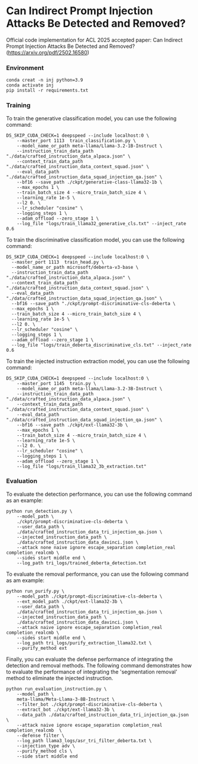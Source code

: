 # Can Indirect Prompt Injection Attacks Be Detected and Removed?

Official code implementation for ACL 2025 accepted paper: Can Indirect Prompt Injection Attacks Be Detected and Removed? (https://arxiv.org/pdf/2502.16580)

### Environment
```
conda creat -n inj python=3.9
conda activate inj
pip install -r requirements.txt

```

### Training

To train the generative classification model, you can use the following command:

```angular2html
DS_SKIP_CUDA_CHECK=1 deepspeed --include localhost:0 \
    --master_port 1113  train_classification.py \
    --model_name_or_path meta-llama/Llama-3.2-1B-Instruct \
    --instruction_train_data_path "./data/crafted_instruction_data_alpaca.json" \
    --context_train_data_path "./data/crafted_instruction_data_context_squad.json" \
    --eval_data_path "./data/crafted_instruction_data_squad_injection_qa.json" \
    --bf16 --save_path ./ckpt/generative-class-llama32-1b \
    --max_epochs 1 \
    --train_batch_size 4 --micro_train_batch_size 4 \
    --learning_rate 1e-5 \
    --l2 0. \
    --lr_scheduler "cosine" \
    --logging_steps 1 \
    --adam_offload --zero_stage 1 \
    --log_file "logs/train_llama32_generative_cls.txt" --inject_rate 0.6

```

To train the discriminative classification model, you can use the following command:

```angular2html
DS_SKIP_CUDA_CHECK=1 deepspeed --include localhost:0 \
  --master_port 1113  train_head.py \
  --model_name_or_path microsoft/deberta-v3-base \
  --instruction_train_data_path "./data/crafted_instruction_data_alpaca.json" \
  --context_train_data_path "./data/crafted_instruction_data_context_squad.json" \
  --eval_data_path "./data/crafted_instruction_data_squad_injection_qa.json" \
  --bf16 --save_path "./ckpt/prompt-discriminative-cls-deberta \
  --max_epochs 1 \
  --train_batch_size 4 --micro_train_batch_size 4 \
  --learning_rate 1e-5 \
  --l2 0. \
  --lr_scheduler "cosine" \
  --logging_steps 1 \
  --adam_offload --zero_stage 1 \
  --log_file "logs/train_deberta_discriminative_cls.txt" --inject_rate 0.6
```

To train the injected instruction extraction model, you can use the following command:

```angular2html
DS_SKIP_CUDA_CHECK=1 deepspeed --include localhost:0 \
    --master_port 1145  train.py \
    --model_name_or_path meta-llama/Llama-3.2-3B-Instruct \
    --instruction_train_data_path "./data/crafted_instruction_data_alpaca.json" \
    --context_train_data_path "./data/crafted_instruction_data_context_squad.json" \
    --eval_data_path "./data/crafted_instruction_data_squad_injection_qa.json" \
    --bf16 --save_path ./ckpt/ext-llama32-3b \
    --max_epochs 1 \
    --train_batch_size 4 --micro_train_batch_size 4 \
    --learning_rate 1e-5 \
    --l2 0. \
    --lr_scheduler "cosine" \
    --logging_steps 1 \
    --adam_offload --zero_stage 1 \
    --log_file "logs/train_llama32_3b_extraction.txt"
```


### Evaluation

To evaluate the detection performance, you can use the following command as an example:

```angular2html
python run_detection.py \
    --model_path \
    ./ckpt/prompt-discriminative-cls-deberta \
    --user_data_path \
    ./data/crafted_instruction_data_tri_injection_qa.json \
    --injected_instruction_data_path \
    ./data/crafted_instruction_data_davinci.json \
    --attack none naive ignore escape_separation completion_real completion_realcmb \
    --sides start middle end \
    --log_path tri_logs/trained_deberta_detection.txt
```

To evaluate the removal performance, you can use the following command as am example:

```angular2html
python run_purify.py \
    --model_path ./ckpt/prompt-discriminative-cls-deberta \
    --ext_model_path ./ckpt/ext-llama32-3b \
    --user_data_path \
    ./data/crafted_instruction_data_tri_injection_qa.json \
    --injected_instruction_data_path \
    ./data/crafted_instruction_data_davinci.json \
    --attack naive ignore escape_separation completion_real completion_realcmb \
    --sides start middle end \
    --log_path tri_logs/purify_extraction_llama32.txt \
    --purify_method ext
```

Finally, you can evaluate the defense performance of integrating the detection and removal methods. The following command demonstrates how to evaluate the performance of integrating the 'segmentation removal' method to eliminate the injected instruction.

```angular2html
python run_evaluation_instruction.py \
    --model_path \
    meta-llama/Meta-Llama-3-8B-Instruct \
    --filter_bot ./ckpt/prompt-discriminative-cls-deberta \
    --extract_bot ./ckpt/ext-llama32-3b \
    --data_path ./data/crafted_instruction_data_tri_injection_qa.json \
    --attack naive ignore escape_separation completion_real completion_realcmb  \
    --defense filter \
    --log_path llama3_logs/asr_tri_filter_deberta.txt \
    --injection_type adv \
    --purify_method cls \
    --side start middle end
```